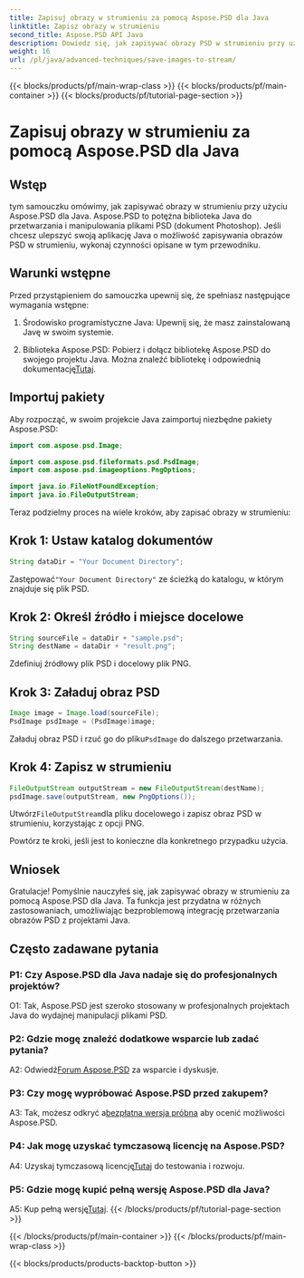 ```yaml
---
title: Zapisuj obrazy w strumieniu za pomocą Aspose.PSD dla Java
linktitle: Zapisz obrazy w strumieniu
second_title: Aspose.PSD API Java
description: Dowiedz się, jak zapisywać obrazy PSD w strumieniu przy użyciu Aspose.PSD dla Java. Postępuj zgodnie z naszym przewodnikiem krok po kroku, aby efektywnie przetwarzać obrazy.
weight: 16
url: /pl/java/advanced-techniques/save-images-to-stream/
---
```


{{< blocks/products/pf/main-wrap-class >}}
{{< blocks/products/pf/main-container >}}
{{< blocks/products/pf/tutorial-page-section >}}

# Zapisuj obrazy w strumieniu za pomocą Aspose.PSD dla Java

## Wstęp

tym samouczku omówimy, jak zapisywać obrazy w strumieniu przy użyciu Aspose.PSD dla Java. Aspose.PSD to potężna biblioteka Java do przetwarzania i manipulowania plikami PSD (dokument Photoshop). Jeśli chcesz ulepszyć swoją aplikację Java o możliwość zapisywania obrazów PSD w strumieniu, wykonaj czynności opisane w tym przewodniku.

## Warunki wstępne

Przed przystąpieniem do samouczka upewnij się, że spełniasz następujące wymagania wstępne:

1. Środowisko programistyczne Java: Upewnij się, że masz zainstalowaną Javę w swoim systemie.

2.  Biblioteka Aspose.PSD: Pobierz i dołącz bibliotekę Aspose.PSD do swojego projektu Java. Można znaleźć bibliotekę i odpowiednią dokumentację[Tutaj](https://reference.aspose.com/psd/java/).

## Importuj pakiety

Aby rozpocząć, w swoim projekcie Java zaimportuj niezbędne pakiety Aspose.PSD:

```java
import com.aspose.psd.Image;

import com.aspose.psd.fileformats.psd.PsdImage;
import com.aspose.psd.imageoptions.PngOptions;

import java.io.FileNotFoundException;
import java.io.FileOutputStream;
```

Teraz podzielmy proces na wiele kroków, aby zapisać obrazy w strumieniu:

## Krok 1: Ustaw katalog dokumentów

```java
String dataDir = "Your Document Directory";
```

 Zastępować`"Your Document Directory"` ze ścieżką do katalogu, w którym znajduje się plik PSD.

## Krok 2: Określ źródło i miejsce docelowe

```java
String sourceFile = dataDir + "sample.psd";
String destName = dataDir + "result.png";
```

Zdefiniuj źródłowy plik PSD i docelowy plik PNG.

## Krok 3: Załaduj obraz PSD

```java
Image image = Image.load(sourceFile);
PsdImage psdImage = (PsdImage)image;
```

 Załaduj obraz PSD i rzuć go do pliku`PsdImage` do dalszego przetwarzania.

## Krok 4: Zapisz w strumieniu

```java
FileOutputStream outputStream = new FileOutputStream(destName);
psdImage.save(outputStream, new PngOptions());
```

 Utwórz`FileOutputStream`dla pliku docelowego i zapisz obraz PSD w strumieniu, korzystając z opcji PNG.

Powtórz te kroki, jeśli jest to konieczne dla konkretnego przypadku użycia.

## Wniosek

Gratulacje! Pomyślnie nauczyłeś się, jak zapisywać obrazy w strumieniu za pomocą Aspose.PSD dla Java. Ta funkcja jest przydatna w różnych zastosowaniach, umożliwiając bezproblemową integrację przetwarzania obrazów PSD z projektami Java.

## Często zadawane pytania

### P1: Czy Aspose.PSD dla Java nadaje się do profesjonalnych projektów?

O1: Tak, Aspose.PSD jest szeroko stosowany w profesjonalnych projektach Java do wydajnej manipulacji plikami PSD.

### P2: Gdzie mogę znaleźć dodatkowe wsparcie lub zadać pytania?

 A2: Odwiedź[Forum Aspose.PSD](https://forum.aspose.com/c/psd/34) za wsparcie i dyskusje.

### P3: Czy mogę wypróbować Aspose.PSD przed zakupem?

 A3: Tak, możesz odkryć a[bezpłatna wersja próbna](https://releases.aspose.com/) aby ocenić możliwości Aspose.PSD.

### P4: Jak mogę uzyskać tymczasową licencję na Aspose.PSD?

 A4: Uzyskaj tymczasową licencję[Tutaj](https://purchase.aspose.com/temporary-license/) do testowania i rozwoju.

### P5: Gdzie mogę kupić pełną wersję Aspose.PSD dla Java?

 A5: Kup pełną wersję[Tutaj](https://purchase.aspose.com/buy).
{{< /blocks/products/pf/tutorial-page-section >}}

{{< /blocks/products/pf/main-container >}}
{{< /blocks/products/pf/main-wrap-class >}}

{{< blocks/products/products-backtop-button >}}
